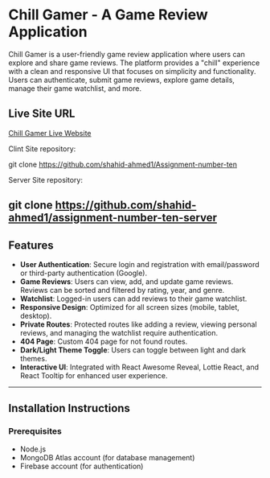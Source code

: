 # Chill Gamer - A Game Review Application

Chill Gamer is a user-friendly game review application where users can explore and share game reviews. The platform provides a "chill" experience with a clean and responsive UI that focuses on simplicity and functionality. Users can authenticate, submit game reviews, explore game details, manage their game watchlist, and more.

## Live Site URL
[Chill Gamer Live Website](https://assignment-num-ten.web.app/)

 Clint Site  repository:
 
   git clone https://github.com/shahid-ahmed1/Assignment-number-ten

 Server Site  repository:
 
   git clone https://github.com/shahid-ahmed1/assignment-number-ten-server
---

## Features

- **User Authentication**: Secure login and registration with email/password or third-party authentication (Google).
- **Game Reviews**: Users can view, add, and update game reviews. Reviews can be sorted and filtered by rating, year, and genre.
- **Watchlist**: Logged-in users can add reviews to their game watchlist.
- **Responsive Design**: Optimized for all screen sizes (mobile, tablet, desktop).
- **Private Routes**: Protected routes like adding a review, viewing personal reviews, and managing the watchlist require authentication.
- **404 Page**: Custom 404 page for not found routes.
- **Dark/Light Theme Toggle**: Users can toggle between light and dark themes.
- **Interactive UI**: Integrated with React Awesome Reveal, Lottie React, and React Tooltip for enhanced user experience.

---

## Installation Instructions

### Prerequisites
- Node.js
- MongoDB Atlas account (for database management)
- Firebase account (for authentication)


